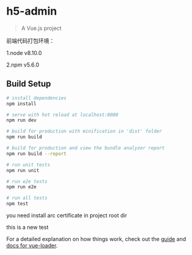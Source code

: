# h5-admin

> A Vue.js project


前端代码打包环境：

1.node v8.10.0

2.npm v5.6.0


## Build Setup

``` bash
# install dependencies
npm install

# serve with hot reload at localhost:8080
npm run dev

# build for production with minification in 'dist' folder
npm run build

# build for production and view the bundle analyzer report
npm run build --report

# run unit tests
npm run unit

# run e2e tests
npm run e2e

# run all tests
npm test
```

you need install arc certificate in project root dir

this is a new test

For a detailed explanation on how things work, check out the [guide](http://vuejs-templates.github.io/webpack/) and [docs for vue-loader](http://vuejs.github.io/vue-loader).
